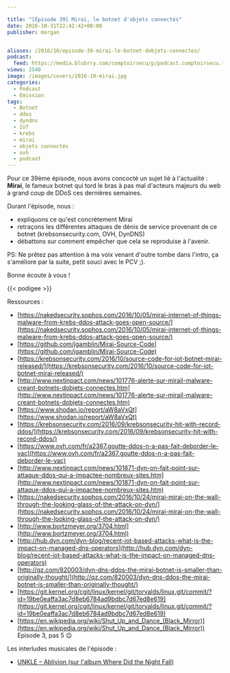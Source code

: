 ```yaml
---

title: "[Épisode 39] Mirai, le botnet d'objets connectés"
date: 2016-10-31T22:42:42+00:00
publisher: morgan


aliases: /2016/10/episode-39-mirai-le-botnet-dobjets-connectes/
podcast:
  feed: https://media.blubrry.com/comptoirsecu/p/podcast.comptoirsecu.fr/CSEC.EP39.2016-10-31.MIRAI.mp3
views: 2540
image: /images/covers/2016-10-mirai.jpg
categories:
  - Podcast
  - Emission
tags:
  - Botnet
  - ddos
  - dyndns
  - IoT
  - krebs
  - mirai
  - objets connectés
  - ovh
  - podcast
---
```


Pour ce 39ème épisode, nous avons concocté un sujet lié à l'actualité : **Mirai**, le fameux botnet qui tord le bras à pas mal d'acteurs majeurs du web à grand coup de DDoS ces dernières semaines.

Durant l'épisode, nous :

  * expliquons ce qu'est concrètement Mirai
  * retraçons les différentes attaques de dénis de service provenant de ce botnet (krebsonsecurity.com, OVH, DynDNS)
  * débattons sur comment empêcher que cela se reproduise à l'avenir.

PS: Ne prêtez pas attention à ma voix venant d'outre tombe dans l'intro, ça s'améliore par la suite, petit souci avec le PCV ;).

Bonne écoute à vous !

{{< podigee >}}

Ressources :

  * [https://nakedsecurity.sophos.com/2016/10/05/mirai-internet-of-things-malware-from-krebs-ddos-attack-goes-open-source/](https://nakedsecurity.sophos.com/2016/10/05/mirai-internet-of-things-malware-from-krebs-ddos-attack-goes-open-source/)
  * [https://github.com/jgamblin/Mirai-Source-Code](https://github.com/jgamblin/Mirai-Source-Code)
  * [https://krebsonsecurity.com/2016/10/source-code-for-iot-botnet-mirai-released/](https://krebsonsecurity.com/2016/10/source-code-for-iot-botnet-mirai-released/)
  * [http://www.nextinpact.com/news/101776-alerte-sur-mirail-malware-creant-botnets-dobjets-connectes.htm](http://www.nextinpact.com/news/101776-alerte-sur-mirail-malware-creant-botnets-dobjets-connectes.htm)
  * [https://www.shodan.io/report/aW8aVxQt](https://www.shodan.io/report/aW8aVxQt)
  * [https://krebsonsecurity.com/2016/09/krebsonsecurity-hit-with-record-ddos/](https://krebsonsecurity.com/2016/09/krebsonsecurity-hit-with-record-ddos/)
  * [https://www.ovh.com/fr/a2367.goutte-ddos-n-a-pas-fait-deborder-le-vac](https://www.ovh.com/fr/a2367.goutte-ddos-n-a-pas-fait-deborder-le-vac)
  * [http://www.nextinpact.com/news/101871-dyn-on-fait-point-sur-attaque-ddos-qui-a-impactee-nombreux-sites.htm](http://www.nextinpact.com/news/101871-dyn-on-fait-point-sur-attaque-ddos-qui-a-impactee-nombreux-sites.htm)
  * [https://nakedsecurity.sophos.com/2016/10/24/mirai-mirai-on-the-wall-through-the-looking-glass-of-the-attack-on-dyn/](https://nakedsecurity.sophos.com/2016/10/24/mirai-mirai-on-the-wall-through-the-looking-glass-of-the-attack-on-dyn/)
  * [http://www.bortzmeyer.org/3704.html](http://www.bortzmeyer.org/3704.html)
  * [http://hub.dyn.com/dyn-blog/recent-iot-based-attacks-what-is-the-impact-on-managed-dns-operators](http://hub.dyn.com/dyn-blog/recent-iot-based-attacks-what-is-the-impact-on-managed-dns-operators)
  * [http://qz.com/820003/dyn-dns-ddos-the-mirai-botnet-is-smaller-than-originally-thought/](http://qz.com/820003/dyn-dns-ddos-the-mirai-botnet-is-smaller-than-originally-thought/)
  * [https://git.kernel.org/cgit/linux/kernel/git/torvalds/linux.git/commit/?id=19be0eaffa3ac7d8eb6784ad9bdbc7d67ed8e619](https://git.kernel.org/cgit/linux/kernel/git/torvalds/linux.git/commit/?id=19be0eaffa3ac7d8eb6784ad9bdbc7d67ed8e619)
  * [https://en.wikipedia.org/wiki/Shut_Up_and_Dance_(Black_Mirror)](https://en.wikipedia.org/wiki/Shut_Up_and_Dance_(Black_Mirror)) Episode 3, pas 5 😉

Les interludes musicales de l'épisode :

  * [UNKLE – Ablivion (sur l'album Where Did the Night Fall)](https://www.discogs.com/UNKLE-Where-Did-The-Night-Fall/master/247018)
